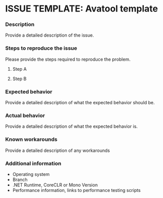 # ISSUE TEMPLATE: Avatool template

### Description
Provide a detailed description of the issue.

### Steps to reproduce the issue
Please provide the steps required to reproduce the problem.

1. Step A

2. Step B

### Expected behavior
Provide a detailed description of what the expected behavior should be.

### Actual behavior
Provide a detailed description of what the expected behavior is.

### Known workarounds
Provide a detailed description of any workarounds

### Additional information

* Operating system
* Branch
* .NET Runtime, CoreCLR or Mono Version
* Performance information, links to performance testing scripts